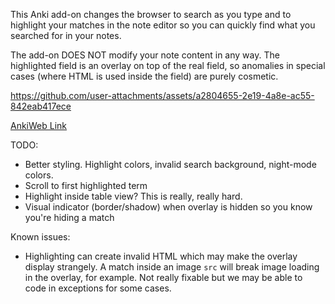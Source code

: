 This Anki add-on changes the browser to search as you type and to highlight your matches in the note editor so you can quickly find what you searched for in your notes.

The add-on DOES NOT modify your note content in any way. The highlighted field is an overlay on top of the real field, so anomalies in special cases (where HTML is used inside the field) are purely cosmetic.



https://github.com/user-attachments/assets/a2804655-2e19-4a8e-ac55-842eab417ece



[AnkiWeb Link](https://ankiweb.net/shared/info/1057317630)

TODO:
- Better styling. Highlight colors, invalid search background, night-mode colors.
- Scroll to first highlighted term
- Highlight inside table view? This is really, really hard.
- Visual indicator (border/shadow) when overlay is hidden so you know you're hiding a match

Known issues:
- Highlighting can create invalid HTML which may make the overlay display strangely. A match inside an image `src` will break image loading in the overlay, for example. Not really fixable but we may be able to code in exceptions for some cases.
